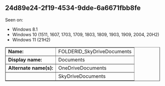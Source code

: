 ## 24d89e24-2f19-4534-9dde-6a6671fbb8fe

Seen on:
* Windows 8.1
* Windows 10 (1511, 1607, 1703, 1709, 1803, 1809, 1903, 1909, 2004, 20H2)
* Windows 11 (21H2)

<table border="1" class="docutils">
  <tbody>
    <tr>
      <td><b>Name:</b></td>
      <td>FOLDERID_SkyDriveDocuments</td>
    </tr>
    <tr>
      <td><b>Display name:</b></td>
      <td>Documents</td>
    </tr>
    <tr>
      <td><b>Alternate name(s):</b></td>
      <td>OneDriveDocuments</td>
    </tr>
    <tr>
      <td>&nbsp;</b></td>
      <td>SkyDriveDocuments</td>
    </tr>
  </tbody>
</table>

